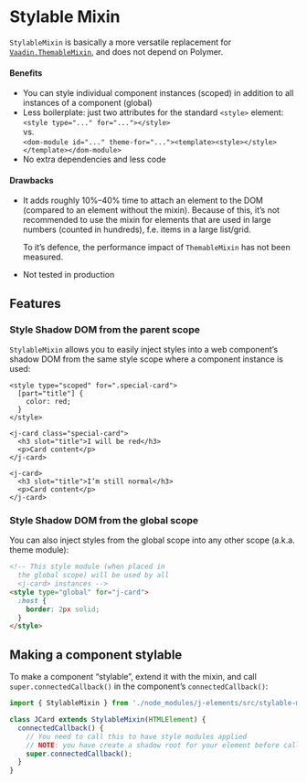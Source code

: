 # Stylable Mixin

`StylableMixin` is basically a more versatile replacement for [`Vaadin.ThemableMixin`](https://github.com/vaadin/vaadin-themable-mixin/), and does not depend on Polymer.

#### Benefits
- You can style individual component instances (scoped) in addition to all instances of a component (global)
- Less boilerplate: just two attributes for the standard `<style>` element:  
  `<style type="..." for="..."></style>`  
   vs.  
   `<dom-module id="..." theme-for="..."><template><style></style></template></dom-module>`
- No extra dependencies and less code

#### Drawbacks
- It adds roughly 10%–40% time to attach an element to the DOM (compared to an element without the mixin). Because of this, it’s not recommended to use the mixin for elements that are used in large numbers (counted in hundreds), f.e. items in a large list/grid.  

  To it’s defence, the performance impact of `ThemableMixin` has not been measured.
- Not tested in production

## Features

### Style Shadow DOM from the parent scope

`StylableMixin` allows you to easily inject styles into a web component’s shadow DOM from the same style scope where a component instance is used:

```html,live
<style type="scoped" for=".special-card">
  [part="title"] {
    color: red;
  }
</style>

<j-card class="special-card">
  <h3 slot="title">I will be red</h3>
  <p>Card content</p>
</j-card>

<j-card>
  <h3 slot="title">I’m still normal</h3>
  <p>Card content</p>
</j-card>
```

### Style Shadow DOM from the global scope

You can also inject styles from the global scope into any other scope (a.k.a. theme module):

```html
<!-- This style module (when placed in
  the global scope) will be used by all
  <j-card> instances -->
<style type="global" for="j-card">
  :host {
    border: 2px solid;
  }
</style>
```

## Making a component stylable

To make a component “stylable”, extend it with the mixin, and call `super.connectedCallback()` in the component’s `connectedCallback()`:

```javascript
import { StylableMixin } from './node_modules/j-elements/src/stylable-mixin.js';

class JCard extends StylableMixin(HTMLElement) {
  connectedCallback() {
    // You need to call this to have style modules applied
    // NOTE: you have create a shadow root for your element before calling this
    super.connectedCallback();
  }
}
```
